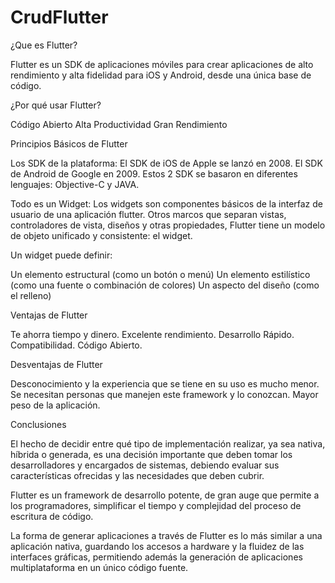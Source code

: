 # CrudFlutter
¿Que es Flutter?

Flutter es un SDK de aplicaciones móviles para crear aplicaciones de alto rendimiento y alta fidelidad para iOS y Android, desde una única base de código.

¿Por qué usar Flutter?

Código Abierto
Alta Productividad
Gran Rendimiento

Principios Básicos de Flutter

Los SDK de la plataforma: El SDK de iOS de Apple se lanzó en 2008. El SDK de Android de Google en 2009. Estos 2 SDK se basaron en diferentes lenguajes: Objective-C y JAVA.

Todo es un Widget: Los widgets son componentes básicos de la interfaz de usuario de una aplicación flutter. Otros marcos que separan vistas, controladores de vista, diseños y otras propiedades, Flutter tiene un modelo de objeto unificado y consistente: el widget.

Un widget puede definir:


Un elemento estructural (como un botón o menú)
Un elemento estilístico (como una fuente o combinación de colores)
Un aspecto del diseño (como el relleno)

Ventajas de Flutter

Te ahorra tiempo y dinero.
Excelente rendimiento.
Desarrollo Rápido.
Compatibilidad.
Código Abierto.

Desventajas de Flutter

Desconocimiento y la experiencia que se tiene en su uso es mucho menor.
Se necesitan personas que manejen este framework y lo conozcan.
Mayor peso de la aplicación.

Conclusiones


El hecho de decidir entre qué tipo de implementación realizar, ya sea nativa, híbrida o generada, es una decisión importante que deben tomar los desarrolladores y encargados de sistemas, debiendo evaluar sus características ofrecidas y las necesidades que deben cubrir.

Flutter es un framework de desarrollo potente, de gran auge que permite a los programadores, simplificar el tiempo y complejidad del proceso de escritura de código.

La forma de generar aplicaciones a través de Flutter es lo más similar a una aplicación nativa, guardando los accesos a hardware y la fluidez de las interfaces gráficas, permitiendo además la generación de aplicaciones multiplataforma en un único código fuente.
